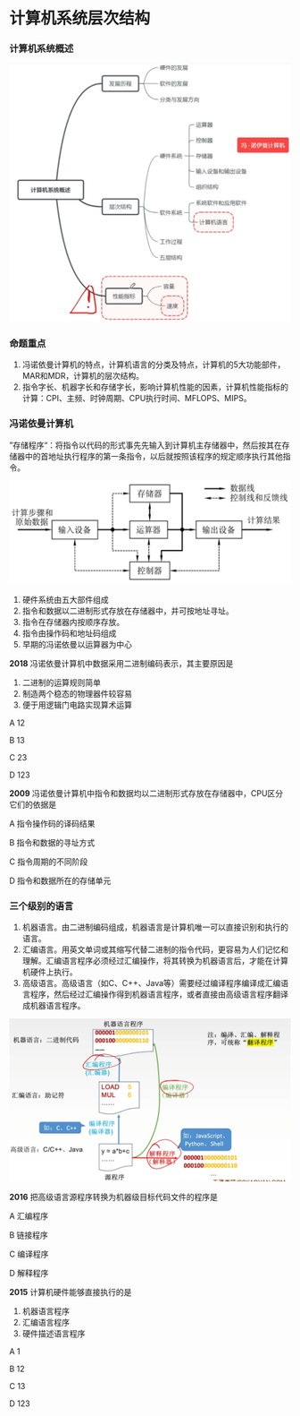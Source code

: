 # 计算机系统层次结构

### 计算机系统概述

![](1.png)

### 命题重点

1. 冯诺依曼计算机的特点，计算机语言的分类及特点，计算机的5大功能部件，MAR和MDR，计算机的层次结构。
2. 指令字长、机器字长和存储字长，影响计算机性能的因素，计算机性能指标的计算：CPI、主频、时钟周期、CPU执行时间、MFLOPS、MIPS。

### 冯诺依曼计算机

”存储程序“：将指令以代码的形式事先先输入到计算机主存储器中，然后按其在存储器中的首地址执行程序的第一条指令，以后就按照该程序的规定顺序执行其他指令。

![](2.png)

1. 硬件系统由五大部件组成
2. 指令和数据以二进制形式存放在存储器中，并可按地址寻址。
3. 指令在存储器内按顺序存放。
4. 指令由操作码和地址码组成
5. 早期的冯诺依曼以运算器为中心

**2018** 冯诺依曼计算机中数据采用二进制编码表示，其主要原因是

1. 二进制的运算规则简单
2. 制造两个稳态的物理器件较容易
3. 便于用逻辑门电路实现算术运算

A 12

B 13

C 23

D 123

**2009** 冯诺依曼计算机中指令和数据均以二进制形式存放在存储器中，CPU区分它们的依据是

A 指令操作码的译码结果

B 指令和数据的寻址方式

C 指令周期的不同阶段

D 指令和数据所在的存储单元

### 三个级别的语言

1. 机器语言。由二进制编码组成，机器语言是计算机唯一可以直接识别和执行的语言。
2. 汇编语言。用英文单词或其缩写代替二进制的指令代码，更容易为人们记忆和理解。汇编语言程序必须经过汇编操作，将其转换为机器语言后，才能在计算机硬件上执行。
3. 高级语言。高级语言（如C、C++、Java等）需要经过编译程序编译成汇编语言程序，然后经过汇编操作得到机器语言程序，或者直接由高级语言程序翻译成机器语言程序。

![](3.png)

**2016** 把高级语言源程序转换为机器级目标代码文件的程序是

A 汇编程序

B 链接程序

C 编译程序

D 解释程序

**2015** 计算机硬件能够直接执行的是

1. 机器语言程序
2. 汇编语言程序
3. 硬件描述语言程序

A 1

B 12

C 13

D 123